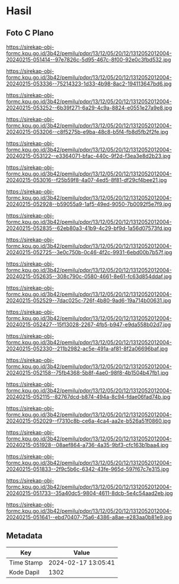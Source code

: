 # Hasil

## Foto C Plano

https://sirekap-obj-formc.kpu.go.id/3b42/pemilu/pdpr/13/12/05/20/12/1312052012004-20240215-051414--97e7826c-5d95-467c-8f00-92e0c3fbd532.jpg

https://sirekap-obj-formc.kpu.go.id/3b42/pemilu/pdpr/13/12/05/20/12/1312052012004-20240215-053336--75214323-1d33-4b98-8ac2-194113647bd6.jpg

https://sirekap-obj-formc.kpu.go.id/3b42/pemilu/pdpr/13/12/05/20/12/1312052012004-20240215-053252--6b39f271-6a29-4c9a-8824-e0551e27a9e8.jpg

https://sirekap-obj-formc.kpu.go.id/3b42/pemilu/pdpr/13/12/05/20/12/1312052012004-20240215-053206--c8f5275b-e9ba-48c8-b5f4-fb8d5fb2f2fe.jpg

https://sirekap-obj-formc.kpu.go.id/3b42/pemilu/pdpr/13/12/05/20/12/1312052012004-20240215-053122--e3364071-bfac-440c-9f2d-f3ea3e8d2b23.jpg

https://sirekap-obj-formc.kpu.go.id/3b42/pemilu/pdpr/13/12/05/20/12/1312052012004-20240215-053016--f25b59f8-4a07-4ed5-8f81-df29cf4bee21.jpg

https://sirekap-obj-formc.kpu.go.id/3b42/pemilu/pdpr/13/12/05/20/12/1312052012004-20240215-052928--b59055a9-1af5-49ed-9050-7b0092f5e7f9.jpg

https://sirekap-obj-formc.kpu.go.id/3b42/pemilu/pdpr/13/12/05/20/12/1312052012004-20240215-052835--62eb80a3-41b9-4c29-bf9d-1a56d07573fd.jpg

https://sirekap-obj-formc.kpu.go.id/3b42/pemilu/pdpr/13/12/05/20/12/1312052012004-20240215-052725--3e0c750b-0c46-4f2c-9931-6ebd00b7b57f.jpg

https://sirekap-obj-formc.kpu.go.id/3b42/pemilu/pdpr/13/12/05/20/12/1312052012004-20240215-052635--308c790c-0580-4661-8e61-fc63d854ddaf.jpg

https://sirekap-obj-formc.kpu.go.id/3b42/pemilu/pdpr/13/12/05/20/12/1312052012004-20240215-052529--7dac025c-726f-4b80-9ad6-19a714b00631.jpg

https://sirekap-obj-formc.kpu.go.id/3b42/pemilu/pdpr/13/12/05/20/12/1312052012004-20240215-052427--15f13028-2267-4fb5-b947-e9da558b02d7.jpg

https://sirekap-obj-formc.kpu.go.id/3b42/pemilu/pdpr/13/12/05/20/12/1312052012004-20240215-052330--211b2982-ac5e-491a-af81-8f2a06696baf.jpg

https://sirekap-obj-formc.kpu.go.id/3b42/pemilu/pdpr/13/12/05/20/12/1312052012004-20240215-052158--75fb4368-5b8f-4ae0-98f8-4b1504b47fb1.jpg

https://sirekap-obj-formc.kpu.go.id/3b42/pemilu/pdpr/13/12/05/20/12/1312052012004-20240215-052115--82767dcd-b874-494a-8c94-fdae06fad74b.jpg

https://sirekap-obj-formc.kpu.go.id/3b42/pemilu/pdpr/13/12/05/20/12/1312052012004-20240215-052029--f7310c8b-ce6a-4ca4-aa2e-b526a51f0860.jpg

https://sirekap-obj-formc.kpu.go.id/3b42/pemilu/pdpr/13/12/05/20/12/1312052012004-20240215-051928--08aef864-a736-4a35-9bf3-cfc163b1baa4.jpg

https://sirekap-obj-formc.kpu.go.id/3b42/pemilu/pdpr/13/12/05/20/12/1312052012004-20240215-051833--2f9c5b6c-6342-43fe-965d-597f67c7e315.jpg

https://sirekap-obj-formc.kpu.go.id/3b42/pemilu/pdpr/13/12/05/20/12/1312052012004-20240215-051733--35a40dc5-9804-4611-8dcb-5e4c54aad2eb.jpg

https://sirekap-obj-formc.kpu.go.id/3b42/pemilu/pdpr/13/12/05/20/12/1312052012004-20240215-051641--ebd70407-75a6-4386-a8ae-e283aa0b81e9.jpg


## Metadata

| Key        | Value               |
| ---------- | ------------------- |
| Time Stamp | 2024-02-17 13:05:41 |
| Kode Dapil | 1302                |



